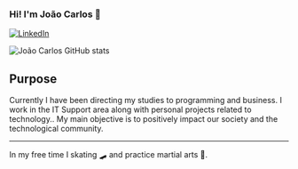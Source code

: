 ### Hi! I'm João Carlos 🚩 

[![LinkedIn](https://img.shields.io/badge/LinkedIn-0077B5?style=for-the-badge&logo=linkedin&logoColor=white)](https://www.linkedin.com/in/jo%C3%A3o-carlos-barsanelli-5b11bb1a1/?originalSubdomain=br)


![João Carlos GitHub stats](https://github-readme-stats.vercel.app/api?username=jocarsbarsa&show_icons=true&theme=dracula)

## Purpose

Currently I have been directing my studies to programming and business. 
I work in the IT Support area along with personal projects related to technology..
My main objective is to positively impact our society and the technological community.

---
In my free time I skating 🛹 and practice martial arts 🥋.


